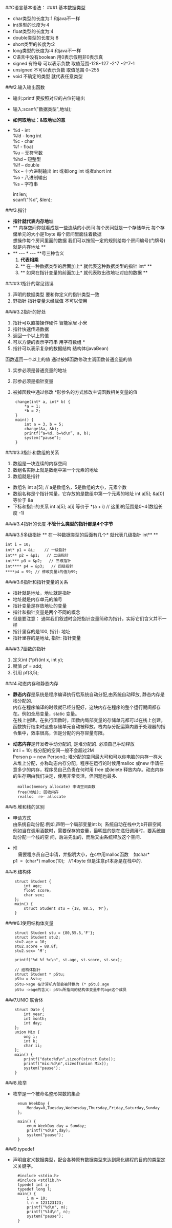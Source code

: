 ##C语言基本语法：
###1.基本数据类型
* char类型的长度为:1   和java不一样  * int类型的长度为:4* float类型的长度为:4* double类型的长度为:8 * short类型的长度为:2 * long类型的长度为:4    和java不一样 * C语言中没有boolean   用0表示假用非0表示真* signed 有符号 可以表示负数 取值范围-128~127  -2^7 ~2^7-1* unsigned 不可以表示负数 取值范围 0~255* void 不确定的类型 就代表任意类型 

###2.输入输出函数
* 输出:printf  要按照对应的占位符输出 * 输入:scanf("数据类型",地址);
* **如何取地址：&取地址的意**
* %d  -  int<br>
  %ld - long int<br>
  %c  - char<br>
  %f -  float<br>
  %u – 无符号数<br>
  %hd – 短整型<br>
  %lf – double<br>
  %x – 十六进制输出 int 或者long int 或者short int<br>
  %o -  八进制输出<br>
  %s – 字符串<br>

  int len;<br>
  scanf(“%d”, &len);<br>


###3.指针
* **指针就代表内存地址**
* ** 内存空间你就看成是一些连续的小房间 每个房间就是一个存储单元 每个存储单元的大小是1byte 每个房间里面住着数据 <br>
  想操作每个房间里面的数据  我们可以按照一定的规则给每个房间编号(门牌号)  就是内存地址 **
* ** --- * --- **号三种含义
  1. **代表相乘**
  2. ** 在一种数据类型的后面加上* 就代表这种数据类型的指针 int* **
  3. ** 如果在指针变量的前面加上*  就代表取出改地址对应的数据  **
  
####3.1指针的常见错误 
1. 声明的数据类型  要和你定义的指针类型一致
2. 野指针  指针变量未经赋值 不可以使用

####3.2指针的好处
1. 指针可以直接操作硬件  智能家居 小米 
2. 指针快速传递数据
3. 返回一个以上的值 
4. 可以方便的表示字符串 用字符数组  *
5. 指针可以表示复杂的数据结构  结构体(javaBean)

函数返回一个以上的值
通过被掉函数修改主调函数普通变量的值
1. 实参必须是普通变量的地址
2. 形参必须是指针变量
3. 被掉函数中通过修改 *形参名的方式修改主调函数相关变量的值

		change(int* a, int* b) { 
			*a = 1;
			*b = 2;
		}
	    main() { 
			int a = 3, b = 5;
			change(&a, &b);
			printf(“a=%d, b=%d\n”, a, b);
			system(“pause”);
		}

####3.3指针和数组的关系
1. 数组是一块连续的内存空间 
2. 数组名实际上就是数组中第一个元素的地址 
3. 数组就是指针

* 数组名
	int a[5]; // a是数组名，5是数组的大小，元素个数
* 数组名称是个指针常量，它存放的是数组中第一个元素的地址
	int a[5];
	&a[0]  等价于 &a
* 下标和指针的关系
	int a[5];
	a[i] 等价于 *(a + i)  // 这里i的范围是0~4(数组长度 -1)

####3.4指针的长度
**不管什么类型的指针都是4个字节**

####3.5多级指针
** 在一种数据类型的后面有几个* 就代表几级指针  int**  **

	int i = 10;
	int* p1 = &i;    // 一级指针
	int** p2 = &p1;   // 二级指针
	int*** p3 = &p2;   // 三级指针
	int**** p4 = &p3;   // 四级指针 
	****p4 = 99; // 修改变量i的值为99;


####3.6指针和指针变量的关系
* 指针就是地址，地址就是指针
* 地址就是内存单元的编号
* 指针变量是存放地址的变量
* 指针和指针变量是两个不同的概念
* 但是要注意： 通常我们叙述时会把指针变量简称为指针，实际它们含义并不一样
* 指针里存的是100,  指针: 地址
* 指针里存的是地址, 指针: 指针变量


####3.7函数的指针
1. 定义int (*pf)(int x, int y);
2. 赋值 pf = add;
3. 引用 pf(3,5);

###4.动态内存和静态内存
* **静态内存**是系统是程序编译执行后系统自动分配,由系统自动释放, 静态内存是栈分配的.<br>
  内存在程序编译的时候就已经分配好，这块内存在程序的整个运行期间都存在。例如全局变量，static 变量。<br>
  在栈上创建。在执行函数时，函数内局部变量的存储单元都可以在栈上创建，函数执行结束时这些存储单元自动被释放。栈内存分配运算内置于处理器的指令集中，效率很高，但是分配的内存容量有限。<br>
  
  
* **动态内存**是开发者手动分配的, 是堆分配的. 必须自己手动释放 <br>
  int i = 10;  栈分配的空间一般不会超过2M <br>
  Person p =   new Person(); 堆分配的空间最大可和可以你电脑的内存一样大 <br>
  从堆上分配，亦称动态内存分配。程序在运行的时候用malloc 或new 申请任意多少的内存，程序员自己负责在何时用 free 或delete 释放内存。动态内存的生存期由我们决定，使用非常灵活，但问题也最多.<br>
  
  	
		malloc(memory allocate) 申请空间函数
		free(地址); 回收内存
	    realloc  re- allocate

###5.堆和栈的区别
* 申请方式 <br>
由系统自动分配.例如,声明一个局部变量int b; 
系统自动在栈中为b开辟空间.例如当在调用涵数时，需要保存的变量，最明显的是在递归调用时，要系统自动分配一个栈的空  间，后进先出的，而后又由系统释放这个空间.

* 堆 <br>   
需要程序员自己申请，并指明大小，在c中用malloc函数   
如char*  p1  =  (char*) malloc(10);   //14byte
但是注意p1本身是在栈中的.

###6.结构体

		struct Student {
			int age;
			float score;
			char sex;
		};
		main() {
			struct Student stu = {18, 88.5, 'M'};
		}


####6.1使用结构体变量

		struct Student stu = {80,55.5,'F'};
		struct Student stu2;
		stu2.age = 10;
	    stu2.score = 88.8f;
		stu2.sex= ‘M';

		printf("%d %f %c\n", st.age, st.score, st.sex);

		// 结构体指针
		struct Student * pStu;
		pStu = &stu;
		pStu->age 在计算机内部会被转换为 (* pStu).age
		pStu ->age的含义: pStu所指向的结构体变量中的age这个成员
		

###7.UNIO 联合体

		struct Date {
      		int year;
      		int month;
      		int day;
		}; 
		union Mix {
     		ong i; 
     		int k; 
    		char ii;
		};
		main() { 
       		printf("date:%d\n",sizeof(struct Date)); 
       		printf("mix:%d\n",sizeof(union Mix)); 
       		system("pause");
		} 

###8.枚举
* 枚举是一个被命名整形常数的集合

		enum WeekDay {
     		Monday=0,Tuesday,Wednesday,Thursday,Friday,Saturday,Sunday
		};

		main() {
       		enum WeekDay day = Sunday;
       		printf("%d\n",day);
      	    system("pause");
		}
		
###9.typedef
* 声明自定义数据类型，配合各种原有数据类型来达到简化编程的目的的类型定义关键字。 

		#include <stdio.h> 
		#include <stdlib.h>
		typedef int i;
		typedef long l;
		main() {
       		i m = 10;
       		l n = 123123123;
       		printf("%d\n", m);
       		printf("%ld\n", n);
       		system("pause");       
		}
		



























